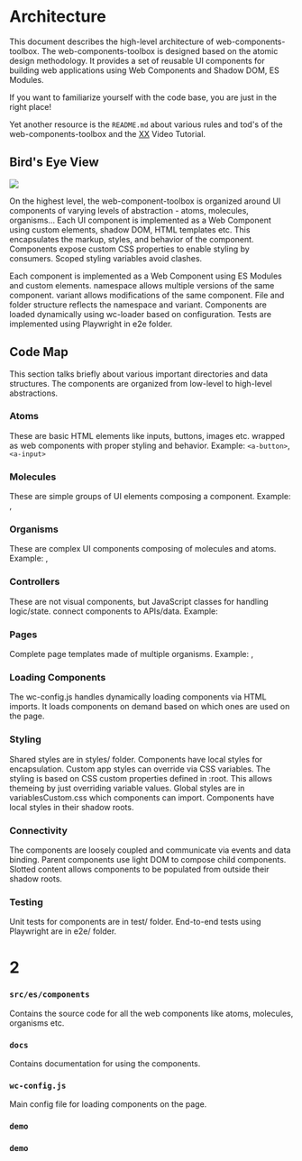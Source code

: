 # Architecture

This document describes the high-level architecture of web-components-toolbox. The web-components-toolbox is designed based on the atomic design methodology. It provides a set of reusable UI components for building web applications using Web Components and Shadow DOM, ES Modules.

If you want to familiarize yourself with the code base, you are just in the right place!

Yet another resource is the `README.md` about various rules and tod's of the web-components-toolbox and the [XX](http://www.google.ch) Video Tutorial.

## Bird's Eye View

![](https://user-images.githubusercontent.com/1711539/50114578-e8a34280-0255-11e9-902c-7cfc70747966.png)

On the highest level, the web-component-toolbox is organized around UI components of varying levels of abstraction - atoms, molecules, organisms... Each UI component is implemented as a Web Component using custom elements, shadow DOM, HTML templates etc. This encapsulates the markup, styles, and behavior of the component. Components expose custom CSS properties to enable styling by consumers. Scoped styling variables avoid clashes.

Each component is implemented as a Web Component using ES Modules and custom elements.
namespace allows multiple versions of the same component.
variant allows modifications of the same component.
File and folder structure reflects the namespace and variant.
Components are loaded dynamically using wc-loader based on configuration.
Tests are implemented using Playwright in e2e folder.


## Code Map

This section talks briefly about various important directories and data structures. The components are organized from low-level to high-level abstractions.

### Atoms
These are basic HTML elements like inputs, buttons, images etc. wrapped as web components with proper styling and behavior.
Example: `<a-button>`,`<a-input>`

### Molecules
These are simple groups of UI elements composing a component.
Example: <m-teaser>, <m-navigation>

### Organisms
These are complex UI components composing of molecules and atoms.
Example: <o-header>, <o-footer>

### Controllers
These are not visual components, but JavaScript classes for handling logic/state. connect components to APIs/data.
Example: <c-filter>

### Pages
Complete page templates made of multiple organisms.
Example: <p-home>, <p-settings>

### Loading Components
The wc-config.js handles dynamically loading components via HTML imports.
It loads components on demand based on which ones are used on the page.

### Styling
Shared styles are in styles/ folder. Components have local styles for encapsulation.
Custom app styles can override via CSS variables. The styling is based on CSS custom properties defined in :root. This allows themeing by just overriding variable values.
Global styles are in variablesCustom.css which components can import. Components have local styles in their shadow roots.

### Connectivity
The components are loosely coupled and communicate via events and data binding. Parent components use light DOM to compose child components.
Slotted content allows components to be populated from outside their shadow roots.

### Testing
Unit tests for components are in test/ folder.
End-to-end tests using Playwright are in e2e/ folder.

# 2
### `src/es/components `
Contains the source code for all the web components like atoms, molecules, organisms etc.

### `docs`
Contains documentation for using the components.

### `wc-config.js`
Main config file for loading components on the page.

### `demo`
### `demo`